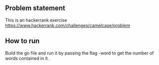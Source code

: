 ## Problem statement
This is an hackerrank exercise https://www.hackerrank.com/challenges/camelcase/problem

## How to run 
Build the go file and run it by passing the flag -word to get the number of words contained in it.